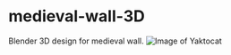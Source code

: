 # medieval-wall-3D
Blender 3D design for medieval wall.
![Image of Yaktocat](https://octodex.github.com/images/yaktocat.png)
